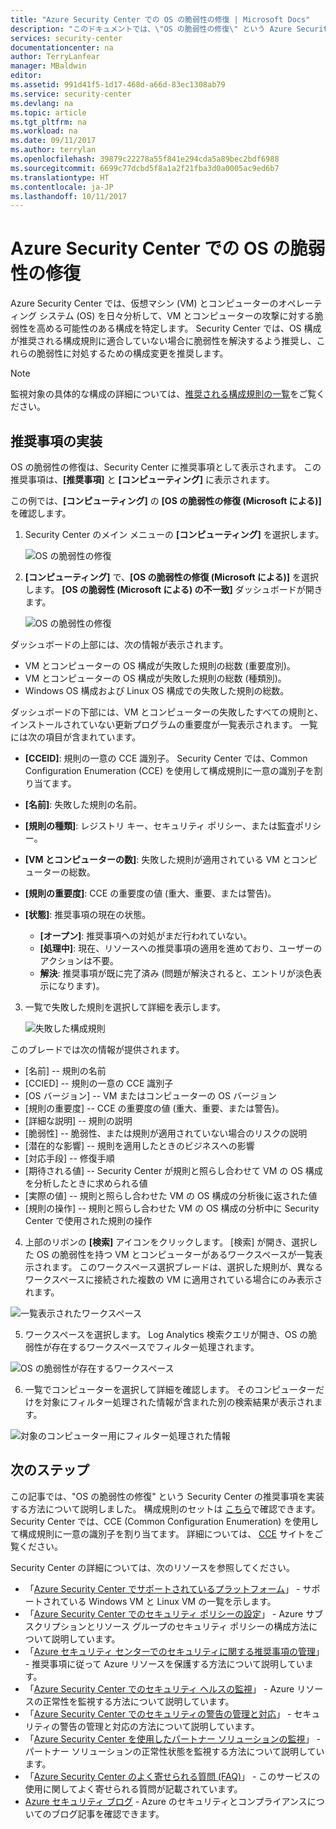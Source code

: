 ```yaml
---
title: "Azure Security Center での OS の脆弱性の修復 | Microsoft Docs"
description: "このドキュメントでは、\"OS の脆弱性の修復\" という Azure Security Center の推奨事項を実装する方法について説明します。"
services: security-center
documentationcenter: na
author: TerryLanfear
manager: MBaldwin
editor: 
ms.assetid: 991d41f5-1d17-468d-a66d-83ec1308ab79
ms.service: security-center
ms.devlang: na
ms.topic: article
ms.tgt_pltfrm: na
ms.workload: na
ms.date: 09/11/2017
ms.author: terrylan
ms.openlocfilehash: 39879c22278a55f841e294cda5a89bec2bdf6988
ms.sourcegitcommit: 6699c77dcbd5f8a1a2f21fba3d0a0005ac9ed6b7
ms.translationtype: HT
ms.contentlocale: ja-JP
ms.lasthandoff: 10/11/2017
---
```

# <a name="remediate-os-vulnerabilities-in-azure-security-center"></a>Azure Security Center での OS の脆弱性の修復
Azure Security Center では、仮想マシン (VM) とコンピューターのオペレーティング システム (OS) を日々分析して、VM とコンピューターの攻撃に対する脆弱性を高める可能性のある構成を特定します。 Security Center では、OS 構成が推奨される構成規則に適合していない場合に脆弱性を解決するよう推奨し、これらの脆弱性に対処するための構成変更を推奨します。

> [!NOTE]
> 監視対象の具体的な構成の詳細については、[推奨される構成規則の一覧](https://gallery.technet.microsoft.com/Azure-Security-Center-a789e335)をご覧ください。
>
>

## <a name="implement-the-recommendation"></a>推奨事項の実装
OS の脆弱性の修復は、Security Center に推奨事項として表示されます。 この推奨事項は、**[推奨事項]** と **[コンピューティング]** に表示されます。

この例では、**[コンピューティング]** の **[OS の脆弱性の修復 (Microsoft による)]** を確認します。
1. Security Center のメイン メニューの **[コンピューティング]** を選択します。

   ![OS の脆弱性の修復][1]

2. **[コンピューティング]** で、**[OS の脆弱性の修復 (Microsoft による)]** を選択します。 **[OS の脆弱性 (Microsoft による) の不一致]** ダッシュボードが開きます。

   ![OS の脆弱性の修復][2]

  ダッシュボードの上部には、次の情報が表示されます。

  - VM とコンピューターの OS 構成が失敗した規則の総数 (重要度別)。
  - VM とコンピューターの OS 構成が失敗した規則の総数 (種類別)。
  - Windows OS 構成および Linux OS 構成での失敗した規則の総数。

  ダッシュボードの下部には、VM とコンピューターの失敗したすべての規則と、インストールされていない更新プログラムの重要度が一覧表示されます。 一覧には次の項目が含まれています。

  - **[CCEID]**: 規則の一意の CCE 識別子。 Security Center では、Common Configuration Enumeration (CCE) を使用して構成規則に一意の識別子を割り当てます。
  - **[名前]**: 失敗した規則の名前。
  - **[規則の種類]**: レジストリ キー、セキュリティ ポリシー、または監査ポリシー。
  - **[VM とコンピューターの数]**: 失敗した規則が適用されている VM とコンピューターの総数。
  - **[規則の重要度]**: CCE の重要度の値 (重大、重要、または警告)。
  - **[状態]**: 推奨事項の現在の状態。

    - **[オープン]**: 推奨事項への対処がまだ行われていない。
    - **[処理中]**: 現在、リソースへの推奨事項の適用を進めており、ユーザーのアクションは不要。
    - **解決**: 推奨事項が既に完了済み  (問題が解決されると、エントリが淡色表示になります)。

3. 一覧で失敗した規則を選択して詳細を表示します。

   ![失敗した構成規則][3]

  このブレードでは次の情報が提供されます。

  - [名前] -- 規則の名前
  - [CCIED] -- 規則の一意の CCE 識別子
  - [OS バージョン] -- VM またはコンピューターの OS バージョン
  - [規則の重要度] -- CCE の重要度の値 (重大、重要、または警告)。
  - [詳細な説明] -- 規則の説明
  - [脆弱性] -- 脆弱性、または規則が適用されていない場合のリスクの説明
  - [潜在的な影響] -- 規則を適用したときのビジネスへの影響
  - [対応手段] -- 修復手順
  - [期待される値] -- Security Center が規則と照らし合わせて VM の OS 構成を分析したときに求められる値
  - [実際の値] -- 規則と照らし合わせた VM の OS 構成の分析後に返された値
  - [規則の操作] -- 規則と照らし合わせた VM の OS 構成の分析中に Security Center で使用された規則の操作

4. 上部のリボンの **[検索]** アイコンをクリックします。 [検索] が開き、選択した OS の脆弱性を持つ VM とコンピューターがあるワークスペースが一覧表示されます。 このワークスペース選択ブレードは、選択した規則が、異なるワークスペースに接続された複数の VM に適用されている場合にのみ表示されます。

  ![一覧表示されたワークスペース][4]

5. ワークスペースを選択します。 Log Analytics 検索クエリが開き、OS の脆弱性が存在するワークスペースでフィルター処理されます。

  ![OS の脆弱性が存在するワークスペース][5]

6. 一覧でコンピューターを選択して詳細を確認します。 そのコンピューターだけを対象にフィルター処理された情報が含まれた別の検索結果が表示されます。

  ![対象のコンピューター用にフィルター処理された情報][6]

## <a name="next-steps"></a>次のステップ
この記事では、"OS の脆弱性の修復" という Security Center の推奨事項を実装する方法について説明しました。 構成規則のセットは [こちら](https://gallery.technet.microsoft.com/Azure-Security-Center-a789e335)で確認できます。 Security Center では、CCE (Common Configuration Enumeration) を使用して構成規則に一意の識別子を割り当てます。 詳細については、 [CCE](https://nvd.nist.gov/cce/index.cfm) サイトをご覧ください。

Security Center の詳細については、次のリソースを参照してください。

* 「[Azure Security Center でサポートされているプラットフォーム](security-center-os-coverage.md)」 - サポートされている Windows VM と Linux VM の一覧を示します。
* 「[Azure Security Center でのセキュリティ ポリシーの設定](security-center-policies.md)」 - Azure サブスクリプションとリソース グループのセキュリティ ポリシーの構成方法について説明しています。
* 「[Azure セキュリティ センターでのセキュリティに関する推奨事項の管理](security-center-recommendations.md)」 - 推奨事項に従って Azure リソースを保護する方法について説明しています。
* 「[Azure Security Center でのセキュリティ ヘルスの監視](security-center-monitoring.md)」 - Azure リソースの正常性を監視する方法について説明しています。
* 「[Azure Security Center でのセキュリティの警告の管理と対応](security-center-managing-and-responding-alerts.md)」 - セキュリティの警告の管理と対応の方法について説明しています。
* 「[Azure Security Center を使用したパートナー ソリューションの監視](security-center-partner-solutions.md)」 - パートナー ソリューションの正常性状態を監視する方法について説明しています。
* 「[Azure Security Center のよく寄せられる質問 (FAQ)](security-center-faq.md)」 - このサービスの使用に関してよく寄せられる質問が記載されています。
* [Azure セキュリティ ブログ](http://blogs.msdn.com/b/azuresecurity/) - Azure のセキュリティとコンプライアンスについてのブログ記事を確認できます。

<!--Image references-->
[1]: ./media/security-center-remediate-os-vulnerabilities/compute-blade.png
[2]:./media/security-center-remediate-os-vulnerabilities/os-vulnerabilities.png
[3]: ./media/security-center-remediate-os-vulnerabilities/vulnerability-details.png
[4]: ./media/security-center-remediate-os-vulnerabilities/search.png
[5]: ./media/security-center-remediate-os-vulnerabilities/log-search.png
[6]: ./media/security-center-remediate-os-vulnerabilities/search-results.png
